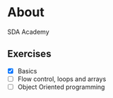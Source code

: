 # About

SDA Academy

## Exercises

- [x] Basics
- [ ] Flow control, loops and arrays
- [ ] Object Oriented programming
